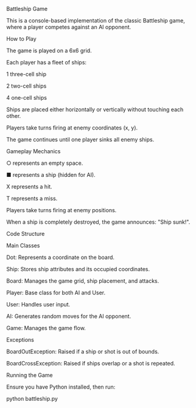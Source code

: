 Battleship Game

This is a console-based implementation of the classic Battleship game, where a player competes against an AI opponent.

How to Play

The game is played on a 6x6 grid.

Each player has a fleet of ships:

1 three-cell ship

2 two-cell ships

4 one-cell ships

Ships are placed either horizontally or vertically without touching each other.

Players take turns firing at enemy coordinates (x, y).

The game continues until one player sinks all enemy ships.

Gameplay Mechanics

○ represents an empty space.

■ represents a ship (hidden for AI).

X represents a hit.

T represents a miss.

Players take turns firing at enemy positions.

When a ship is completely destroyed, the game announces: "Ship sunk!".

Code Structure

Main Classes

Dot: Represents a coordinate on the board.

Ship: Stores ship attributes and its occupied coordinates.

Board: Manages the game grid, ship placement, and attacks.

Player: Base class for both AI and User.

User: Handles user input.

AI: Generates random moves for the AI opponent.

Game: Manages the game flow.

Exceptions

BoardOutException: Raised if a ship or shot is out of bounds.

BoardCrossException: Raised if ships overlap or a shot is repeated.

Running the Game

Ensure you have Python installed, then run:

python battleship.py




